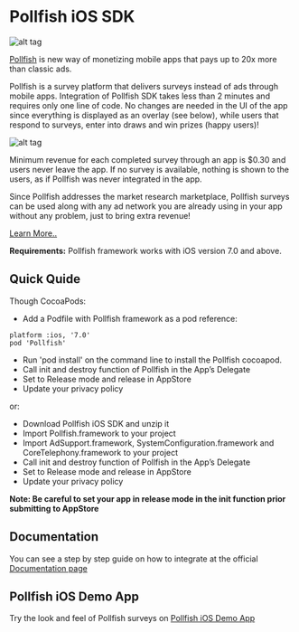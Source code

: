 # Pollfish iOS SDK

![alt tag](https://storage.googleapis.com/pollfish-images/logoHome.png)

[Pollfish](http://www.pollfish.com) is new way of monetizing mobile apps that pays up to 20x more than classic ads. 

Pollfish is a survey platform that delivers surveys instead of ads through mobile apps. Integration of Pollfish SDK takes less than 2 minutes and requires only one line of code. No changes are needed in the UI of the app since everything is displayed as an overlay (see below), while users that respond to surveys, enter into draws and win prizes (happy users)! 

![alt tag](https://storage.googleapis.com/pollfish_production/multimedia/basic_survey.gif)

Minimum revenue for each completed survey through an app is $0.30 and users never leave the app. If no survey is available, nothing is shown to the users, as if Pollfish was never integrated in the app. 

Since Pollfish addresses the market research marketplace, Pollfish surveys can be used along with any ad network you are already using in your app without any problem, just to bring extra revenue! 

[Learn More..](https://www.pollfish.com/publisher/)

**Requirements:** Pollfish framework works with iOS version 7.0 and above.  


## Quick Quide

Though CocoaPods:



* Add a Podfile with Pollfish framework as a pod reference:
```
platform :ios, '7.0'
pod 'Pollfish'
```
* Run 'pod install' on the command line to install the Pollfish cocoapod. 
* Call init and destroy function of Pollfish in the App’s Delegate
* Set to Release mode and release in AppStore
* Update your privacy policy



or:

* Download Pollfish iOS SDK and unzip it
* Import Pollfish.framework to your project
* Import AdSupport.framework, SystemConfiguration.framework and CoreTelephony.framework to your project
* Call init and destroy function of Pollfish in the App’s Delegate
* Set to Release mode and release in AppStore
* Update your privacy policy

**Note: Be careful to set your app in release mode in the init function prior submitting to AppStore**

## Documentation

You can see a step by step guide on how to integrate at the official [Documentation page](http://www.pollfish.com/docs/ios)

## Pollfish iOS Demo App

Try the look and feel of Pollfish surveys on [Pollfish iOS Demo App](https://itunes.apple.com/us/app/pollfish-chalkboard/id782617904)
